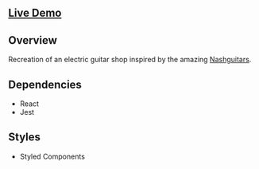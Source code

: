 ## [Live Demo](https://joan-kii.github.io/shopping-cart/)

## Overview
Recreation of an electric guitar shop inspired by the amazing [Nashguitars](https://www.nashguitars.com/).

## Dependencies
  - React
  - Jest

## Styles
  - Styled Components
